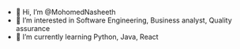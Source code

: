 - 👋 Hi, I’m @MohomedNasheeth
- 👀 I’m interested in Software Engineering, Business analyst, Quality assurance
- 🌱 I’m currently learning Python, Java, React


<!---
MohomedNasheeth/MohomedNasheeth is a ✨ special ✨ repository because its `README.md` (this file) appears on your GitHub profile.
You can click the Preview link to take a look at your changes.
--->
